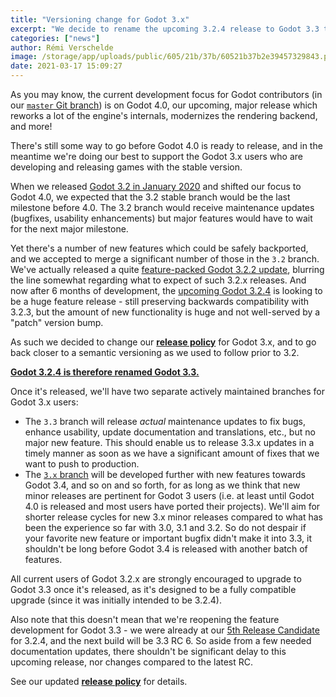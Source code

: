 ```yaml
---
title: "Versioning change for Godot 3.x"
excerpt: "We decide to rename the upcoming 3.2.4 release to Godot 3.3 to better advertize that it's a big milestone with tons of new features! It's still fully compatible with previous Godot 3.2.x releases as one would have expected of 3.2.4, so it will be a recommended update for all Godot users. Moreover, we'll start working on Godot 3.4 in parallel to providing bugfix releases for 3.3.x at a faster pace."
categories: ["news"]
author: Rémi Verschelde
image: /storage/app/uploads/public/605/21b/37b/60521b37b2e39457329843.png
date: 2021-03-17 15:09:27
---
```


As you may know, the current development focus for Godot contributors (in our [`master` Git branch](https://github.com/godotengine/godot/tree/master)) is on Godot 4.0, our upcoming, major release which reworks a lot of the engine's internals, modernizes the rendering backend, and more!

There's still some way to go before Godot 4.0 is ready to release, and in the meantime we're doing our best to support the Godot 3.x users who are developing and releasing games with the stable version.

When we released [Godot 3.2 in January 2020](/article/here-comes-godot-3-2) and shifted our focus to Godot 4.0, we expected that the 3.2 stable branch would be the last milestone before 4.0. The 3.2 branch would receive maintenance updates (bugfixes, usability enhancements) but major features would have to wait for the next major milestone.

Yet there's a number of new features which could be safely backported, and we accepted to merge a significant number of those in the `3.2` branch. We've actually released a quite [feature-packed Godot 3.2.2 update](/article/maintenance-release-godot-3-2-2), blurring the line somewhat regarding what to expect of such 3.2.x releases. And now after 6 months of development, the [upcoming Godot 3.2.4](/article/release-candidate-godot-3-2-4-rc-4) is looking to be a huge feature release - still preserving backwards compatibility with 3.2.3, but the amount of new functionality is huge and not well-served by a "patch" version bump.

As such we decided to change our [**release policy**](https://docs.godotengine.org/en/latest/about/release_policy.html) for Godot 3.x, and to go back closer to a semantic versioning as we used to follow prior to 3.2.

[**Godot 3.2.4 is therefore renamed Godot 3.3.**](https://github.com/godotengine/godot/issues/47057)

Once it's released, we'll have two separate actively maintained branches for Godot 3.x users:

- The `3.3` branch will release *actual* maintenance updates to fix bugs, enhance usability, update documentation and translations, etc., but no major new feature. This should enable us to release 3.3.x updates in a timely manner as soon as we have a significant amount of fixes that we want to push to production.
- The [`3.x` branch](https://github.com/godotengine/godot/tree/3.x) will be developed further with new features towards Godot 3.4, and so on and so forth, for as long as we think that new minor releases are pertinent for Godot 3 users (i.e. at least until Godot 4.0 is released and most users have ported their projects). We'll aim for shorter release cycles for new 3.x minor releases compared to what has been the experience so far with 3.0, 3.1 and 3.2. So do not despair if your favorite new feature or important bugfix didn't make it into 3.3, it shouldn't be long before Godot 3.4 is released with another batch of features.

All current users of Godot 3.2.x are strongly encouraged to upgrade to Godot 3.3 once it's released, as it's designed to be a fully compatible upgrade (since it was initially intended to be 3.2.4).

Also note that this doesn't mean that we're reopening the feature development for Godot 3.3 - we were already at our [5th Release Candidate](/article/release-candidate-godot-3-2-4-rc-5) for 3.2.4, and the next build will be 3.3 RC 6. So aside from a few needed documentation updates, there shouldn't be significant delay to this upcoming release, nor changes compared to the latest RC.

See our updated [**release policy**](https://docs.godotengine.org/en/latest/about/release_policy.html) for details.
